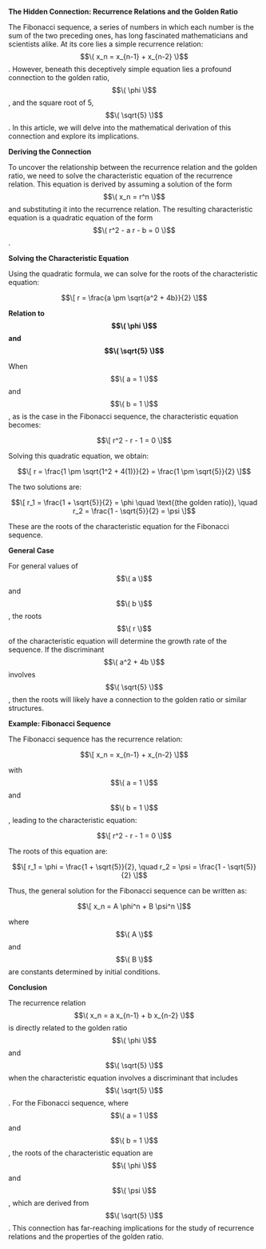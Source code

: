 **The Hidden Connection: Recurrence Relations and the Golden Ratio**

The Fibonacci sequence, a series of numbers in which each number is the sum of the two preceding ones, has long fascinated mathematicians and scientists alike. At its core lies a simple recurrence relation: $$\( x_n = x_{n-1} + x_{n-2} \)$$. However, beneath this deceptively simple equation lies a profound connection to the golden ratio, $$\( \phi \)$$, and the square root of 5, $$\( \sqrt{5} \)$$. In this article, we will delve into the mathematical derivation of this connection and explore its implications.

**Deriving the Connection**

To uncover the relationship between the recurrence relation and the golden ratio, we need to solve the characteristic equation of the recurrence relation. This equation is derived by assuming a solution of the form $$\( x_n = r^n \)$$ and substituting it into the recurrence relation. The resulting characteristic equation is a quadratic equation of the form $$\( r^2 - a r - b = 0 \)$$.

**Solving the Characteristic Equation**

Using the quadratic formula, we can solve for the roots of the characteristic equation:

$$\[ r = \frac{a \pm \sqrt{a^2 + 4b}}{2} \]$$

**Relation to $$\( \phi \)$$ and $$\( \sqrt{5} \)$$**

When $$\( a = 1 \)$$ and $$\( b = 1 \)$$, as is the case in the Fibonacci sequence, the characteristic equation becomes:

$$\[ r^2 - r - 1 = 0 \]$$

Solving this quadratic equation, we obtain:

$$\[ r = \frac{1 \pm \sqrt{1^2 + 4(1)}}{2} = \frac{1 \pm \sqrt{5}}{2} \]$$

The two solutions are:

$$\[ r_1 = \frac{1 + \sqrt{5}}{2} = \phi \quad \text{(the golden ratio)}, \quad r_2 = \frac{1 - \sqrt{5}}{2} = \psi \]$$

These are the roots of the characteristic equation for the Fibonacci sequence.

**General Case**

For general values of $$\( a \)$$ and $$\( b \)$$, the roots $$\( r \)$$ of the characteristic equation will determine the growth rate of the sequence. If the discriminant $$\( a^2 + 4b \)$$ involves $$\( \sqrt{5} \)$$, then the roots will likely have a connection to the golden ratio or similar structures.

**Example: Fibonacci Sequence**

The Fibonacci sequence has the recurrence relation:

$$\[ x_n = x_{n-1} + x_{n-2} \]$$

with $$\( a = 1 \)$$ and $$\( b = 1 \)$$, leading to the characteristic equation:

$$\[ r^2 - r - 1 = 0 \]$$

The roots of this equation are:

$$\[ r_1 = \phi = \frac{1 + \sqrt{5}}{2}, \quad r_2 = \psi = \frac{1 - \sqrt{5}}{2} \]$$

Thus, the general solution for the Fibonacci sequence can be written as:

$$\[ x_n = A \phi^n + B \psi^n \]$$

where $$\( A \)$$ and $$\( B \)$$ are constants determined by initial conditions.

**Conclusion**

The recurrence relation $$\( x_n = a x_{n-1} + b x_{n-2} \)$$ is directly related to the golden ratio $$\( \phi \)$$ and $$\( \sqrt{5} \)$$ when the characteristic equation involves a discriminant that includes $$\( \sqrt{5} \)$$. For the Fibonacci sequence, where $$\( a = 1 \)$$ and $$\( b = 1 \)$$, the roots of the characteristic equation are $$\( \phi \)$$ and $$\( \psi \)$$, which are derived from $$\( \sqrt{5} \)$$. This connection has far-reaching implications for the study of recurrence relations and the properties of the golden ratio.
